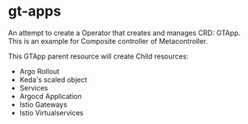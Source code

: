 # gt-apps
An attempt to create a Operator that creates and manages CRD: GTApp. This is an example for Composite controller of Metacontroller.

This GTApp parent resource will create Child resources:
- Argo Rollout
- Keda's scaled object
- Services
- Argocd Application
- Istio Gateways
- Istio Virtualservices

